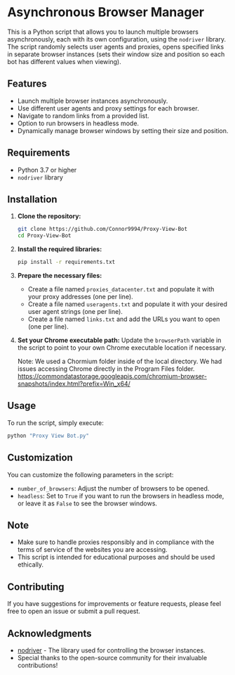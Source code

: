 # Asynchronous Browser Manager

This is a Python script that allows you to launch multiple browsers asynchronously, each with its own configuration, using the `nodriver` library. The script randomly selects user agents and proxies, opens specified links in separate browser instances (sets their window size and position so each bot has different values when viewing).

## Features

- Launch multiple browser instances asynchronously.
- Use different user agents and proxy settings for each browser.
- Navigate to random links from a provided list.
- Option to run browsers in headless mode.
- Dynamically manage browser windows by setting their size and position.

## Requirements

- Python 3.7 or higher
- `nodriver` library

## Installation

1. **Clone the repository:**
   ```bash
   git clone https://github.com/Connor9994/Proxy-View-Bot
   cd Proxy-View-Bot
   ```

2. **Install the required libraries:**
   ```bash
   pip install -r requirements.txt
   ```

3. **Prepare the necessary files:**
   - Create a file named `proxies_datacenter.txt` and populate it with your proxy addresses (one per line).
   - Create a file named `useragents.txt` and populate it with your desired user agent strings (one per line).
   - Create a file named `links.txt` and add the URLs you want to open (one per line).

4. **Set your Chrome executable path:**
   Update the `browserPath` variable in the script to point to your own Chrome executable location if necessary.
   
   Note: We used a Chormium folder inside of the local directory. We had issues accessing Chrome directly in the Program Files folder.
   https://commondatastorage.googleapis.com/chromium-browser-snapshots/index.html?prefix=Win_x64/

## Usage

To run the script, simply execute:

```bash
python "Proxy View Bot.py"
```

## Customization

You can customize the following parameters in the script:
- `number_of_browsers`: Adjust the number of browsers to be opened.
- `headless`: Set to `True` if you want to run the browsers in headless mode, or leave it as `False` to see the browser windows.

## Note

- Make sure to handle proxies responsibly and in compliance with the terms of service of the websites you are accessing.
- This script is intended for educational purposes and should be used ethically.

## Contributing

If you have suggestions for improvements or feature requests, please feel free to open an issue or submit a pull request.  

## Acknowledgments

- [nodriver](https://pypi.org/project/nodriver/) - The library used for controlling the browser instances.  
- Special thanks to the open-source community for their invaluable contributions!
